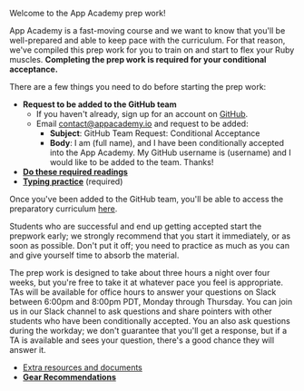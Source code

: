 Welcome to the App Academy prep work!

App Academy is a fast-moving course and we want to know that you'll be
well-prepared and able to keep pace with the curriculum. For that reason,
we've compiled this prep work for you to train on and start to flex your
Ruby muscles. **Completing the prep work is required for your conditional
acceptance.**

There are a few things you need to do before starting the prep work:

* **Request to be added to the GitHub team**
    * If you haven't already, sign up for an account on [GitHub][github].
    * Email contact@appacademy.io and request to be added:
        * **Subject**: GitHub Team Request: Conditional Acceptance
        * **Body**: I am (full name), and I have been conditionally accepted
          into the App Academy. My GitHub username is (username) and
          I would like to be added to the team. Thanks!
* **[Do these required readings][pre-course-readings]**
* **[Typing practice][typing-practice]** (required)

Once you've been added to the GitHub team, you'll be able to access the
preparatory curriculum [here][appacademy-prep].

Students who are successful and end up getting accepted start the prepwork
early; we strongly recommend that you start it immediately, or as soon as
possible. Don't put it off; you need to practice as much as you can
and give yourself time to absorb the material.

The prep work is designed to take about three hours a night over four
weeks, but you're free to take it at whatever pace you feel is appropriate.
TAs will be available for office hours to answer your questions on Slack
between 6:00pm and 8:00pm PDT, Monday through Thursday. You can join us in
our Slack channel to ask questions and share pointers with other students
who have been conditionally accepted. You an also ask questions during the
workday; we don't guarantee that you'll get a response, but if a TA is
available and sees your question, there's a good chance they will answer it.

* [Extra resources and documents][extra-resources]
* **[Gear Recommendations][gear]**

[appacademy-prep]: https://github.com/appacademy/appacademy-prep
[extra-resources]: ../extra-resources
[gear]: ../gear
[github]: https://github.com
[pre-course-readings]: ../readings
[typing-practice]: ../typing
